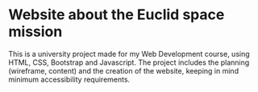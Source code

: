 # Website about the Euclid space mission

This is a university project made for my Web Development course, using HTML, CSS, Bootstrap and Javascript.
The project includes the planning (wireframe, content) and the creation of the website, keeping in mind minimum accessibility requirements.
